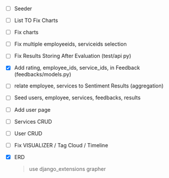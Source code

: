 
- [ ] Seeder 
- [ ] List TO Fix Charts
- [ ] Fix charts

- [ ] Fix multiple employeeids, serviceids selection
- [ ] Fix Results Storing After Evaluation (test/api py)
- [x] Add rating, employee_ids, service_ids, in Feedback (feedbacks/models.py)
- [ ] relate employee, services to Sentiment Results (aggregation)
- [ ] Seed users, employee, services, feedbacks, results
- [ ] Add user page 
- [ ] Services CRUD
- [ ] User CRUD
- [ ] Fix VISUALIZER / Tag Cloud / Timeline
- [x] ERD
    > use django_extensions grapher

